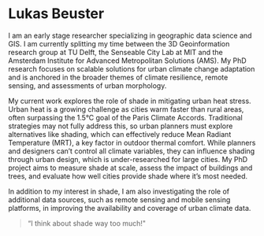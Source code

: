 # Lukas Beuster
I am an early stage researcher specializing in geographic data science and GIS. I am currently splitting my time between the 3D Geoinformation research group at TU Delft, the Senseable City Lab at MIT and the Amsterdam Institute for Advanced Metropolitan Solutions (AMS). My PhD research focuses on scalable solutions for urban climate change adaptation and is anchored in the broader themes of climate resilience, remote sensing, and assessments of urban morphology.

My current work explores the role of shade in mitigating urban heat stress. Urban heat is a growing challenge as cities warm faster than rural areas, often surpassing the 1.5°C goal of the Paris Climate Accords. Traditional strategies may not fully address this, so urban planners must explore alternatives like shading, which can effectively reduce Mean Radiant Temperature (MRT), a key factor in outdoor thermal comfort. While planners and designers can’t control all climate variables, they can influence shading through urban design, which is under-researched for large cities. My PhD project aims to measure shade at scale, assess the impact of buildings and trees, and evaluate how well cities provide shade where it’s most needed.

In addition to my interest in shade, I am also investigating the role of additional data sources, such as remote sensing and mobile sensing platforms, in improving the availability and coverage of urban climate data.

>“I think about shade way too much!"

